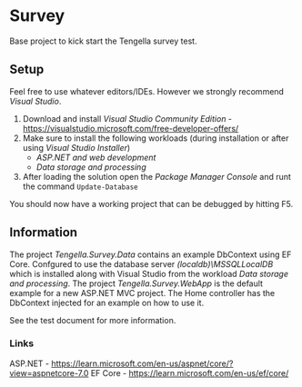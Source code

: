 # Survey
Base project to kick start the Tengella survey test.
## Setup
Feel free to use whatever editors/IDEs.
However we strongly recommend *Visual Studio*.

 1. Download and install *Visual Studio Community Edition* - https://visualstudio.microsoft.com/free-developer-offers/
 2. Make sure to install the following workloads (during installation or after using *Visual Studio Installer*) 
	  - *ASP.NET and web development*
	  - *Data storage and processing*
 3. After loading the solution open the *Package Manager Console* and runt the command `Update-Database`

You should now have a working project that can be debugged by hitting F5.
## Information
The project *Tengella.Survey.Data* contains an example DbContext using EF Core. Confgured to use the database server *(localdb)\MSSQLLocalDB* which is installed along with Visual Studio from the workload *Data storage and processing*.
The  project *Tengella.Survey.WebApp* is the default example for a new ASP.NET MVC project. The Home controller has the DbContext injected for an example on how to use it.

See the test document for more information.

### Links

ASP.NET - https://learn.microsoft.com/en-us/aspnet/core/?view=aspnetcore-7.0
EF Core - https://learn.microsoft.com/en-us/ef/core/